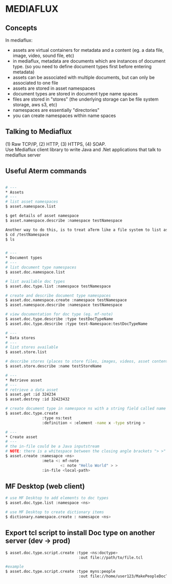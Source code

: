 # MEDIAFLUX

## Concepts
In mediaflux:
- assets are virtual containers for metadata and a content (eg. a data file, image, video, sound file, etc)
- in mediaflux, metadata are documents which are instances of document type. (so you need to define document types first before entering metadata)
- assets can be associated with multiple documents, but can only be associated to one file 
- assets are stored in asset namespaces
- document types are stored in document type name spaces
- files are stored in "stores" (the underlying storage can be file system storage, aws s3, etc)
- namespaces are essentially "directories"
- you can create namespaces within name spaces

## Talking to Mediaflux
(1) Raw TCP/IP, (2) HTTP, (3) HTTPS, (4) SOAP.   
Use Mediaflux client library to write Java and .Net applications that talk to mediaflux server

## Useful Aterm commands

```sh

# ---
* Assets
# ---
# list asset namespaces
$ asset.namespace.list 

$ get details of asset namespace
$ asset.namespace.describe :namespace testNamespace

Another way to do this, is to treat aTerm like a file system to list assets in a namespace:
$ cd /testNamespace
$ ls


# ---
* Document types
# ---
# list document type namespaces
$ asset.doc.namespace.list

# list available doc types 
$ asset.doc.type.list :namespace testNamespace

# create and describe document type namespaces
$ asset.doc.namespace.create :namespace testNamespace
$ asset.namespace.describe :namespace testNamespace

# view documentation for doc type (eg. mf-note)
$ asset.doc.type.describe :type testDocTypeName
$ asset.doc.type.describe :type test-Namespace:testDocTypeName

# ---
* Data stores
# ---
# list stores available
$ asset.store.list

# describe stores (places to store files, images, videos, asset content)
$ asset.store.describe :name testStoreName

# ---
* Retrieve asset
# ---
# retrieve a data asset
$ asset.get :id 324234
$ asset.destroy :id 32423432

# create document type in namespace ns with a string field called name
$ asset.doc.type.create 
                :type ns:test 
                :definition < :element -name x -type string >

# ---
* Create asset
# ---
# the in-file could be a Java inputstream
# NOTE: there is a whitespace between the closing angle brackets "> >"
$ asset.create :namesapce <ns>
                :meta <: mf-note
                        <: note "Hello World" > >
                :in-file <local-path>


```

## MF Desktop (web client)
```sh
# use MF Desktop to add elements to doc types
$ asset.doc.type.list :namespace <ns>

# use MF Desktop to create dictionary items
$ dictionary.namespace.create : namesapce <ns>


```

## Export tcl script to install Doc type on another server (dev -> prod)
```sh
$ asset.doc.type.script.create :type <ns:doctype>
                                :out file://path/to/file.tcl

#example                                
$ asset.doc.type.script.create :type myns:people
                                :out file://home/user123/MakePeopleDocType.tcl
```
